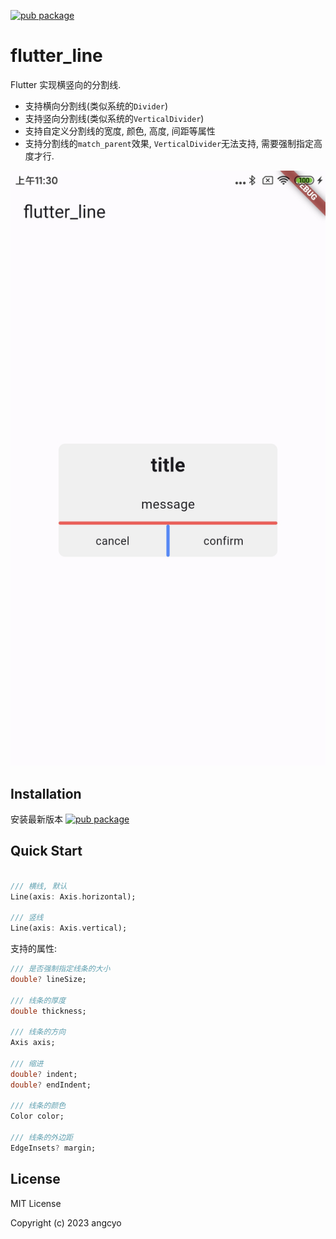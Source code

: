 [![pub package](https://img.shields.io/pub/v/flutter_line.svg)](https://pub.dev/packages/flutter_line)

# flutter_line

Flutter 实现横竖向的分割线.

- 支持横向分割线(类似系统的`Divider`)
- 支持竖向分割线(类似系统的`VerticalDivider`)
- 支持自定义分割线的宽度, 颜色, 高度, 间距等属性
-  支持分割线的`match_parent`效果, `VerticalDivider`无法支持, 需要强制指定高度才行.

![screenshot](png/png.png)

## Installation

安装最新版本 [![pub package](https://img.shields.io/pub/v/flutter_line.svg)](https://pub.dev/packages/flutter_line/install)

## Quick Start

```dart

/// 横线, 默认
Line(axis: Axis.horizontal);

/// 竖线
Line(axis: Axis.vertical);
```

支持的属性:

```dart
/// 是否强制指定线条的大小
double? lineSize;

/// 线条的厚度
double thickness;

/// 线条的方向
Axis axis;

/// 缩进
double? indent;
double? endIndent;

/// 线条的颜色
Color color;

/// 线条的外边距
EdgeInsets? margin;
```

## License

MIT License

Copyright (c) 2023 angcyo